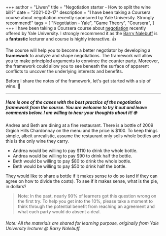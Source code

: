 +++
author = "Liwen"
title = "Negotiation starter - How to split the wine bill?"
date = "2021-02-17"
description = "I have been taking a Coursera course about negotiation recently sponsored by Yale University. Strongly recommend!"
tags = [
    "Negotiation - Yale", "Game Theory", "Coursera",
]
+++
I have been taking a Coursera course about [negotiation](https://www.coursera.org/learn/negotiation) recently offered by Yale University. 
I strongly recommend it as the [Barry Nalebuff](https://som.yale.edu/faculty/barry-nalebuff) is a **fantastic** lecturer and course is highly interactive. :+1:  

The course will help you to become a better negotiator by developing a **framework** to analyze and shape negotiations.
The framework will allow you to make principled arguments to convince the counter party. Moreover, the framework could
allow you to see beneath the surface of apparent conflicts to uncover the underlying interests and benefits.

Before I share the notes of the framework, let's get started with a sip of wine. :clinking_glasses:

---
##### Here is one of the cases with the best practice of the negotiation framework from the course. You are welcome to try it out and leave comments below. I am willing to hear your thoughts about it! :nerd_face:

Andrea and Beth are dining at a fine restaurant. There is a bottle of 2009 Grgich Hills Chardonnay on the menu and the price is $100. To keep things simple, albeit unrealistic, assume the restaurant only sells whole bottles and this is the only wine they carry.

* Andrea would be willing to pay $110 to drink the whole bottle.
* Andrea would be willing to pay $90 to drink half the bottle.
* Beth would be willing to pay $80 to drink the whole bottle.
* Beth would be willing to pay $50 to drink half the bottle.

They would like to share a bottle if it makes sense to do so (and if they can agree on how to divide the costs). To see if it makes sense, what is the pie, in dollars?


> Note: In the past, nearly 90% of learners got this question wrong on the
> first try. To help you get into the 10%, please take a moment to think 
> through the potential benefit from reaching an agreement and what each 
> party would do absent a deal.

###### Note: All the materials are shared for learning purpose, originally from Yale University lecturer @ Barry Nalebuff.

